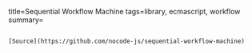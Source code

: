 title=Sequential Workflow Machine
tags=library, ecmascript, workflow
summary=
~~~~~~

[Source](https://github.com/nocode-js/sequential-workflow-machine)